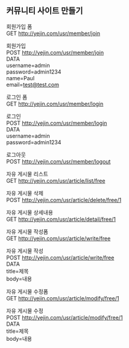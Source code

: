 ## 커뮤니티 사이트 만들기


회원가입 폼   
GET http://yejin.com/usr/member/join  
  
회원가입  
POST http://yejin.com/usr/member/join  
DATA  
username=admin  
password=admin1234  
name=Paul  
email=test@test.com  
  
로그인 폼   
GET http://yejin.com/usr/member/login  

로그인  
POST http://yejin.com/usr/member/login  
DATA  
username=admin  
password=admin1234  
  
로그아웃  
POST http://yejin.com/usr/member/logout  
  
자유 게시물 리스트  
GET http://yejin.com/usr/article/list/free  
  
자유 게시물 삭제  
POST http://yejin.com/usr/article/delete/free/1  
  
자유 게시물 상세내용  
GET http://yejin.com/usr/article/detail/free/1  
  
자유 게시물 작성폼  
GET http://yejin.com/usr/article/write/free  
  
자유 게시물 작성  
POST http://yejin.com/usr/article/write/free  
DATA  
title=제목    
body=내용  
  
자유 게시물 수정폼  
GET http://yejin.com/usr/article/modify/free/1  
  
자유 게시물 수정  
POST http://yejin.com/usr/article/modify/free/1  
DATA  
title=제목  
body=내용  
